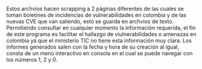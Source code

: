 Estos archvios hacen scrapping a 2 páginas diferentes de las cuales se toman boletines de incidencias de vulnerabilidades en colombia y de las nuevas CVE que van saliendo, esto se guarda en archvios de texto.
Permitiendo consultar en cualquier momento la información requerida, el fin de este programa es facilitar el hallazgo de viulnerabilidades o amenazas en colombia ya que el ministerio TIC no tiene esta información 
muy clara. Los informes generados salen con la fecha y hora de su creación al igual, consta de un menú interactivo en consola en el cual se puede navegar con los números 1, 2  y 0. 
